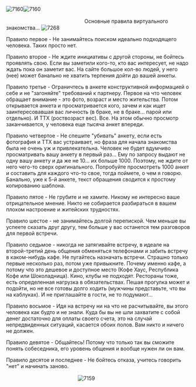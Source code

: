 ![7160](https://github.com/user-attachments/assets/01052494-b91c-40b4-abd6-91608bc3f0de)![7160](https://github.com/user-attachments/assets/01052494-b91c-40b4-abd6-91608bc3f0de)

ㅤㅤㅤㅤ         ㅤㅤㅤㅤㅤㅤㅤㅤㅤㅤㅤㅤ  Основные правила виртуального знакомства...
![7268](https://github.com/user-attachments/assets/7cd8b2a9-9e8e-4962-8779-1fb4d2bf36ac)

Правило первое - Не занимайтесь поиском идеально подходящего человека. Таких просто нет.

Правило второе - Не ждите инициативы с другой стороны, не бойтесь проявлять свою. Если вы заметили кого-то, кто вас интересует, не надо ждать пока он заметит вас. На сайте большое кол-во людей, у него (нее) может банально не хватить терпения дойти до вашей анкеты.

Правило третье - Ограничтесь в анкете конструктивной информацией о себе и не "загоняйте" требований к партнеру. Первое на что человек обращает внимание - это фото, возраст и место жительства. Потом открывается анкета и просматривается кого, зачем и как ищет заинтересовавшая вас личность (в браке, не в браке... парой или отдельно). И ТТХ (роствозраст вес). Все. На этом обычно просмотр заканчивается, у человека еще тысяча анкет впереди.

Правило четвертое - Не спешите "убивать" анкету, если есть фотография и ТТХ вас устраивает, но фраза для начала знакомства была не очень уж и привлекательна. Человек не будет вдумчиво просматривать вашу анкету в первый раз... Ему по запросу выдают не одну вашу анкету и да же не 10... их больше 1000. Поэтому, не ждите от него чего-то сверх оригинального. Попробуйте просмотреть 1000 анкет и составить для каждого что-то свое, тогда поймете, о чем я говорю. Банально, уже к 5-й анкете, текст обращения сводится к простому копированию шаблона.

Правило пятое - Не грубите и не хамите. Никому не интересно ваше отрицательное мнение. Никто не собирается разбираться в вашем плохом настроение и житейских трудностях.

Правило шестое - не занимайтесь долгой перепиской. Чем меньше вы успеете сказать друг другу, тем больше у вас останется тем разговоров для первой встречи.

Правило седьмое - никогда не затягивайте встречу, в идеале на второй-третий день общения обменяться телефонами и забить встречу в каком-нибудь кафе. Не пугайтесь назначать встречи. Страшно только первые несколько раз, потом уже привыкните. Почему именно кафе, а потому что это дешевое и доступное место (Кофе Хаус, Республика Кофе или Шоколадница). Кино, клубы не подходят. Рестораны тоже, есть определенная нагрузка в обязательствах. Пешая прогулка может и подойти, но не все готовы долго ходить (мужчины представьте, что вы на каблуках). И не приглашайте в гости, не то подумают...

Правило восьмое - Идя на встречу ни на что не расчитывайте, вы этого человека как будто и не знали. Куда бы вы не шли захватите с собой денег достаточно для оплаты своего счета, это на случай непредвиденных ситуаций, касается обоих полов. Вам никто и ничего не должен.

Правило девятое - Общайтесь! Потому что только так вы сможите понять собеседника, его уровень общения и вообще нужен ли он вам.

Правило десятое и последнее - Не бойтесь отказа, учитесь говорить "нет" и начинать заново.

ㅤㅤㅤㅤ         ㅤㅤㅤㅤㅤ  ㅤㅤㅤ ㅤㅤ ![7159](https://github.com/user-attachments/assets/2f29761b-1c42-49d1-9e37-4eb2987fc4c7)

